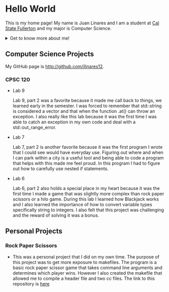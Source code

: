 # Hello World

This is my home page! My name is Juan Linares and I am a student at [Cal State Fullerton](http://www.fullerton.edu/) and my major is Computer Science.
<details>
<summary>Get to know more about me!</summary>
<br>
I am a first generation college student. I immigrated from Peru to the United States with my dad and sister when I was only 2 years old. Since I moved to the US at such a young age I consider myself a Californian. For fun I love to play video games, go on hikes and make music. I also LOVE eating different cuisines. Some of my favorites are Indian food, Phillipino food and obviously Peruvian food.
</details>

## Computer Science Projects

My GitHub page is http://github.com/jlinares12.

### CPSC 120

* Lab 9

    Lab 9, part 2 was a favorite because it made me call back to things, we learned early in the semester. I was forced to remember that std::string is considered a vector and that when the function .at() can throw an exception. I also really like this lab because it was the first time I was able to catch an exception in my own code and deal with a std::out_range_error.

* Lab 7

    Lab 7, part 2 is another favorite because it was the first program I wrote that I could see would have everyday use. Figuring out where and when I can park within a city is a useful tool and being able to code a program that helps with this made me feel proud. In this program I had to figure out how to carefully use nested if statements.

* Lab 6

    Lab 6, part 2 also holds a special place in my heart because it was the first time I made a game that was slightly more complex than rock paper scissors or a hilo game. During this lab I learned how Blackjack works and I also learned the importance of how to convert variable types specifically string to integers. I also felt that this project was challenging and the reward of solving it was a bonus.

## Personal Projects

### Rock Paper Scissors

* This was a personal project that I did on my own time. The purpose of this project was to get more exposure to makefiles. The program is a basic rock paper scissor game that takes command line arguments and determines which player wins. However I also created the makefile that allowed me to compile a header file and two cc files. The link to this repository is [here][def]

[def]: https://github.com/jlinares12/RockPaperScissors.git